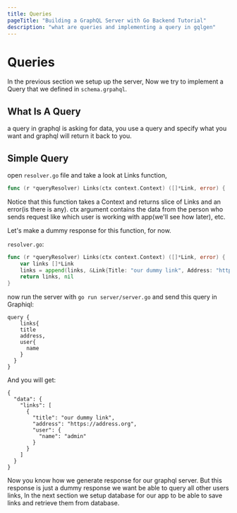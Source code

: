 ```yaml
---
title: Queries
pageTitle: "Building a GraphQL Server with Go Backend Tutorial"
description: "what are queries and implementing a query in gqlgen"
---
```



# Queries <a name="queries"></a>
In the previous section we setup up the server, Now we try to implement a Query that we defined in `schema.grpahql`.

## What Is A Query <a name="what-is-a-query"></a>
a query in graphql is asking for data, you use a query and specify what you want and graphql will return it back to you.

## Simple Query <a name="simple-query"></a>

<Instruction>

 open `resolver.go` file and take a look at Links function,
```go
func (r *queryResolver) Links(ctx context.Context) ([]*Link, error) {
```

</Instruction>

Notice that this function takes a Context and returns slice of Links and an error(is there is any).
ctx argument contains the data from the person who sends request like which user is working with app(we'll see how later), etc.

Let's make a dummy response for this function, for now.

<Instruction>

`resolver.go`:
```go
func (r *queryResolver) Links(ctx context.Context) ([]*Link, error) {
	var links []*Link
	links = append(links, &Link{Title: "our dummy link", Address: "https://address.org", User: &User{Username: "admin"}})
	return links, nil
}
```

</Instruction>

now run the server with `go run server/server.go` and send this query in Graphiql:
```
query {
	links{
    title
    address,
    user{
      name
    }
  }
}
```
And you will get:
```
{
  "data": {
    "links": [
      {
        "title": "our dummy link",
        "address": "https://address.org",
        "user": {
          "name": "admin"
        }
      }
    ]
  }
}
```
Now you know how we generate response for our graphql server. But this response is just a dummy response we want be able to query all other users links, In the next section we setup database for our app to be able to save links and retrieve them from database.
